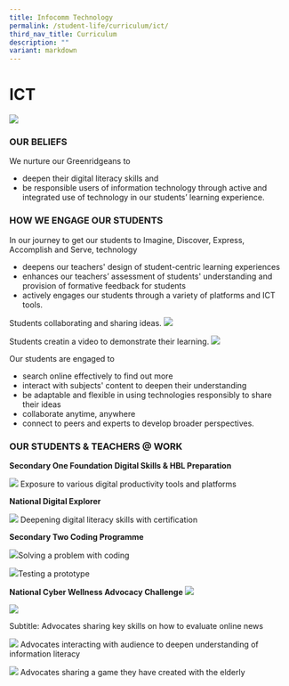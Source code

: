 ```yaml
---
title: Infocomm Technology
permalink: /student-life/curriculum/ict/
third_nav_title: Curriculum
description: ""
variant: markdown
---
```

# ICT
![](/images/ICT2023/ict-01.jpg)
### OUR BELIEFS
We nurture our Greenridgeans to 
- deepen their digital literacy skills and
-	be responsible users of information technology 
through active and integrated use of technology in our students’ learning experience.<br>

### HOW WE ENGAGE OUR STUDENTS

In our journey to get our students to Imagine, Discover, Express, Accomplish and Serve, technology 
- deepens our teachers' design of student-centric learning experiences
- enhances our teachers’ assessment of students' understanding and provision of formative feedback for students 
- actively engages our students through a variety of platforms and ICT tools. 

Students collaborating and sharing ideas.
![](/images/ICT2023/ict-02.jpg)

Students creatin a video to demonstrate their learning.
![](/images/ICT2023/ict-03.jpg)

Our students are engaged to 
- search online effectively to find out more
- interact with subjects' content to deepen their understanding
- be adaptable and flexible in using technologies responsibly to share their ideas
-	collaborate anytime, anywhere
-	connect to peers and experts to develop broader perspectives.

  

### OUR STUDENTS &amp; TEACHERS @ WORK

**Secondary One Foundation Digital Skills &amp; HBL Preparation**

 
![](/images/ICT2023/ict-04.jpg) Exposure to various digital productivity tools and platforms 

**National Digital Explorer**
 
![](/images/ICT2023/ict-05.jpg) Deepening digital literacy skills with certification


**Secondary Two Coding Programme**
 
![](/images/ICT2023/ict-06.jpg)Solving a problem with coding

 
![](/images/ICT2023/ict-07.jpg)Testing a prototype

**National Cyber Wellness Advocacy Challenge**
![](/images/ICT2023/ict-8a.jpg)

![](/images/ICT2023/ict-8b.jpg)

Subtitle: Advocates sharing key skills on how to evaluate online news

![](/images/ICT2023/ict-09.jpg) Advocates interacting with audience to deepen understanding of information literacy

![](/images/ICT2023/ict-10.jpg) Advocates sharing a game they have created with the elderly